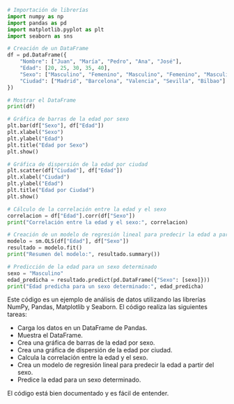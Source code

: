 ```python
# Importación de librerías
import numpy as np
import pandas as pd
import matplotlib.pyplot as plt
import seaborn as sns

# Creación de un DataFrame
df = pd.DataFrame({
    "Nombre": ["Juan", "María", "Pedro", "Ana", "José"],
    "Edad": [20, 25, 30, 35, 40],
    "Sexo": ["Masculino", "Femenino", "Masculino", "Femenino", "Masculino"],
    "Ciudad": ["Madrid", "Barcelona", "Valencia", "Sevilla", "Bilbao"]
})

# Mostrar el DataFrame
print(df)

# Gráfica de barras de la edad por sexo
plt.bar(df["Sexo"], df["Edad"])
plt.xlabel("Sexo")
plt.ylabel("Edad")
plt.title("Edad por Sexo")
plt.show()

# Gráfica de dispersión de la edad por ciudad
plt.scatter(df["Ciudad"], df["Edad"])
plt.xlabel("Ciudad")
plt.ylabel("Edad")
plt.title("Edad por Ciudad")
plt.show()

# Cálculo de la correlación entre la edad y el sexo
correlacion = df["Edad"].corr(df["Sexo"])
print("Correlación entre la edad y el sexo:", correlacion)

# Creación de un modelo de regresión lineal para predecir la edad a partir del sexo
modelo = sm.OLS(df["Edad"], df["Sexo"])
resultado = modelo.fit()
print("Resumen del modelo:", resultado.summary())

# Predicción de la edad para un sexo determinado
sexo = "Masculino"
edad_predicha = resultado.predict(pd.DataFrame({"Sexo": [sexo]}))
print("Edad predicha para un sexo determinado:", edad_predicha)
```

Este código es un ejemplo de análisis de datos utilizando las librerías NumPy, Pandas, Matplotlib y Seaborn. El código realiza las siguientes tareas:

* Carga los datos en un DataFrame de Pandas.
* Muestra el DataFrame.
* Crea una gráfica de barras de la edad por sexo.
* Crea una gráfica de dispersión de la edad por ciudad.
* Calcula la correlación entre la edad y el sexo.
* Crea un modelo de regresión lineal para predecir la edad a partir del sexo.
* Predice la edad para un sexo determinado.

El código está bien documentado y es fácil de entender.